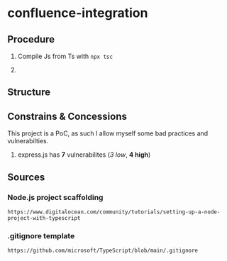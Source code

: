 # confluence-integration

## Procedure

1. Compile Js from Ts with
    ``` npx tsc ```

2. 

## Structure

## Constrains & Concessions

This project is a PoC, as such I allow myself some bad practices and vulnerabilties.

1. express.js has **7** vulnerabilites (*3 low*, **4 high**)

## Sources

### Node.js project scaffolding
``` https://www.digitalocean.com/community/tutorials/setting-up-a-node-project-with-typescript ```

### .gitignore template
``` https://github.com/microsoft/TypeScript/blob/main/.gitignore ```